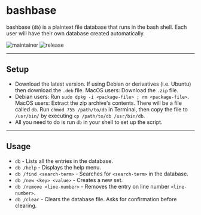 # bashbase

bashbase (`db`) is a plaintext file database that runs in the bash shell. Each user will have their own database created automatically.

![maintainer](https://img.shields.io/badge/Maintainer-Akhil%20Pillai-lightgrey) ![release](https://img.shields.io/badge/release-v2.1.0-informational)

---

## Setup

- Download the latest version. If using Debian or derivatives (i.e. Ubuntu) then download the `.deb` file. MacOS users: Download the `.zip` file.
- Debian users: Run `sudo dpkg -i <package-file> ; rm <package-file>`. MacOS users: Extract the zip archive's contents. There will be a file called `db`. Run `chmod 755 /path/to/db` in Terminal, then copy the file to `/usr/bin/` by executing `cp /path/to/db /usr/bin/db`.
- All you need to do is run `db` in your shell to set up the script.

---

## Usage

- `db` - Lists all the entries in the database.
- `db /help` - Displays the help menu.
- `db /find <search-term>` - Searches for `<search-term>` in the database.
- `db /new <key> <value>` - Creates a new set.
- `db /remove <line-number>` - Removes the entry on line number `<line-number>`.
- `db /clear` - Clears the database file. Asks for confirmation before clearing.
